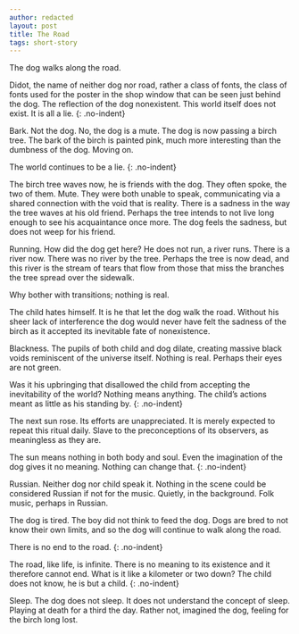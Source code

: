```yaml
---
author: redacted
layout: post
title: The Road
tags: short-story
---
```


The dog walks along the road.

Didot, the name of neither dog nor road, rather a class of fonts, the class of
fonts used for the poster in the shop window that can be seen just behind the
dog. The reflection of the dog nonexistent. This world itself does not exist. It
is all a lie.
{: .no-indent}

Bark. Not the dog. No, the dog is a mute. The dog is now passing a birch tree.
The bark of the birch is painted pink, much more interesting than the dumbness
of the dog. Moving on.

The world continues to be a lie.
{: .no-indent}

The birch tree waves now, he is friends with the dog. They often spoke, the two
of them. Mute. They were both unable to speak, communicating via a shared
connection with the void that is reality. There is a sadness in the way the tree
waves at his old friend. Perhaps the tree intends to not live long enough to see
his acquaintance once more. The dog feels the sadness, but does not weep for his
friend.

Running. How did the dog get here? He does not run, a river runs. There is a
river now. There was no river by the tree. Perhaps the tree is now dead, and
this river is the stream of tears that flow from those that miss the branches
the tree spread over the sidewalk.

Why bother with transitions; nothing is real.

The child hates himself. It is he that let the dog walk the road. Without his
sheer lack of interference the dog would never have felt the sadness of the
birch as it accepted its inevitable fate of nonexistence.

Blackness. The pupils of both child and dog dilate, creating massive black voids
reminiscent of the universe itself. Nothing is real. Perhaps their eyes are not
green.

Was it his upbringing that disallowed the child from accepting the inevitability
of the world? Nothing means anything. The child’s actions meant as little as his
standing by.
{: .no-indent}

The next sun rose. Its efforts are unappreciated. It is merely expected to
repeat this ritual daily. Slave to the preconceptions of its observers, as
meaningless as they are.

The sun means nothing in both body and soul. Even the imagination of the dog
gives it no meaning. Nothing can change that.
{: .no-indent}

Russian. Neither dog nor child speak it. Nothing in the scene could be
considered Russian if not for the music. Quietly, in the background. Folk music,
perhaps in Russian.

The dog is tired. The boy did not think to feed the dog. Dogs are bred to not
know their own limits, and so the dog will continue to walk along the road.

There is no end to the road.
{: .no-indent}

The road, like life, is infinite. There is no meaning to its existence and it
therefore cannot end. What is it like a kilometer or two down? The child does
not know, he is but a child.
{: .no-indent}

Sleep. The dog does not sleep. It does not understand the concept of sleep.
Playing at death for a third the day. Rather not, imagined the dog, feeling for
the birch long lost.

